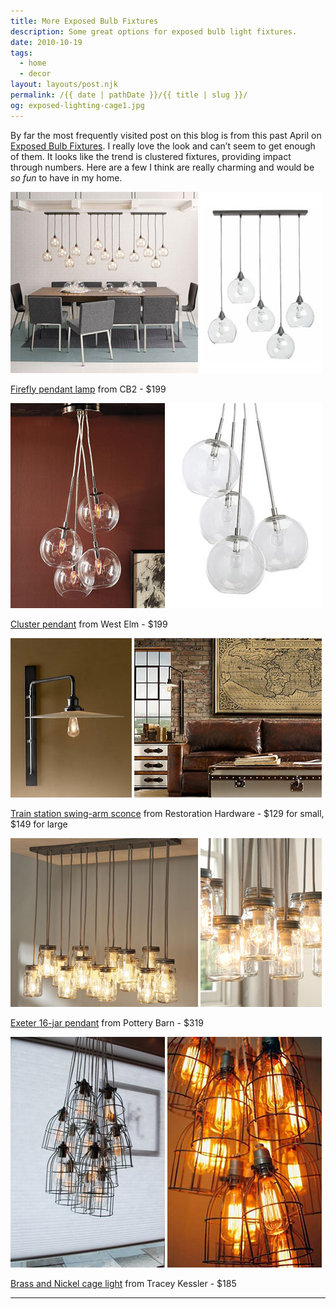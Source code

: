 ```yaml
---
title: More Exposed Bulb Fixtures
description: Some great options for exposed bulb light fixtures.
date: 2010-10-19
tags: 
  - home
  - decor
layout: layouts/post.njk
permalink: /{{ date | pathDate }}/{{ title | slug }}/
og: exposed-lighting-cage1.jpg
---
```


By far the most frequently visited post on this blog is from this past April on [Exposed Bulb Fixtures](/2010/04/30/exposed-bulb-fixtures/). I really love the look and can’t seem to get enough of them. It looks like the trend is clustered fixtures, providing impact through numbers. Here are a few I think are really charming and would be _so fun_ to have in my home.

<p class="clearfix">
  <img src="/img/exposed-lighting-firefly1.jpg" alt="" width="300" class="img-left" />
  <img src="/img/exposed-lighting-firefly2.jpg" alt="" width="194" />
</p>

[Firefly pendant lamp](http://www.cb2.com/family.aspx?c=120&f=5281) from CB2 - $199

<p class="clearfix">
  <img src="/img/exposed-lighting-cluster1.jpg" alt="" width="247" class="img-left" />
  <img src="/img/exposed-lighting-cluster2.jpg" alt="" width="247" />
</p>

[Cluster pendant](http://www.westelm.com/products/cluster-pendant-w574/?pkey=call-lighting) from West Elm - $199

<p class="clearfix">
  <img src="/img/exposed-lighting-train2.jpg" alt="" width="194" class="img-left" />
  <img src="/img/exposed-lighting-train1.jpg" alt="" width="300" />
</p>

[Train station swing-arm sconce](http://restorationhardware.com/catalog/product/product.jsp?productId=prod1676238&categoryId=cat1701019) from Restoration Hardware - $129 for small, $149 for large

<p class="clearfix">
  <img src="/img/exposed-lighting-exeter1.jpg" alt="" width="300" class="img-left" />
  <img src="/img/exposed-lighting-exeter2.jpg" alt="" width="194" />
</p>

[Exeter 16-jar pendant](http://www.potterybarn.com/products/exeter-pendant-large/?pkey=call-chandeliers-pendants) from Pottery Barn - $319

<p class="clearfix">
  <img src="/img/exposed-lighting-cage1.jpg" alt="" width="247" class="img-left" />
  <img src="/img/exposed-lighting-cage2.jpg" alt="" width="247" />
</p>

[Brass and Nickel cage light](http://supermarkethq.com/product/brass-nickel-cage-lite) from Tracey Kessler - $185

---
